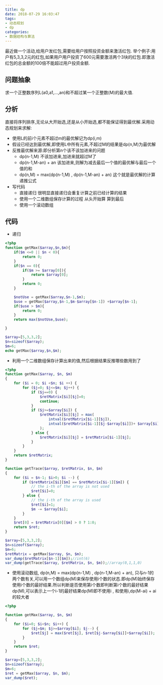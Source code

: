 ```yaml
---
title: dp
date: 2018-07-29 16:03:47
tags:
- 动态规划
- dp
categories:
- 数据结构与算法
---
```


最近做一个活动,给用户发红包,需要给用户按照投资金额来激活红包.
举个例子:用户有5,3,3,2元的红包,如果用户用户投资了600元需要激活两个3块的红包.即激活红包的总金额的100倍不能超过用户投资金额.

<!-- more -->

## 问题抽象

求一个正整数序列L(a0,a1,...,an)和不超过某一个正整数(M)的最大值.

## 分析

直接将序列排序,无论从大开始选,还是从小开始选,都不能保证得到最优解.采用动态规划来求解:
- 使用L的前i个元素不超过m的最优解记为dp(i,m)
- 假设已经达到最优解,即使用L中所有元素,不超过M的结果是dp(n,M)为最优解
- 反推最优解来源:即分析第n个该不该加进来的问题
  - dp(n-1,M) 不该加进来,加进来就超过M了
  - dp(n-1,M-an) + an 该加进来,则解为减去最后一个值的最优解与最后一个值的和
  - dp(n,M) = max(dp(n-1,M) , dp(n-1,M-an) + an) 这个就是最优解的计算递推公式
- 写代码
  - 直接递归 很明显直接递归会重复计算之前已经计算的结果
  - 使用一个二维数组保存计算的过程 从头开始算 算到最后 
  - 使用一个滚动数组

## 代码

- 递归

```php
<?php
function getMax($array,$n,$m){
    if($m <=0 || $n < 0){
        return 0;
    }
    if($n == 0){
        if($m >= $array[0]){
            return $array[0];
        }
        return 0;
    } 

    $notUse = getMax($array,$n-1,$m);
    $use = getMax($array,$n-1,$m-$array[$n-1]) +$array[$n-1];
    if($use > $m){
        return 0;
    }
    return max($notUse,$use);

}

$array=[5,3,3,2];
$n=sizeof($array);
$m=6;
echo getMax($array,$n,$m);
```

- 利用一个二维数组保存计算出来的值,然后根据结果反推哪些数用到了

```php
<?php
function getMax($array, $n, $m)
{
    for ($i = 0; $i <$n; $i ++) {
        for ($j=0; $j<=$m; $j++) {
            if ($j==0) {
                $retMatrix[$i][$j]=0;
                continue;
            }
            if ($j>=$array[$i]) {
                $retMatrix[$i][$j] = max(
                    intval($retMatrix[$i-1][$j]),
                    intval($retMatrix[$i-1][$j-$array[$i]])+ $array[$i]
                );
            } else {
                $retMatrix[$i][$j] = $retMatrix[$i-1][$j];
            }
        }
    }
    return $retMatrix;
}

function getTrace($array, $retMatrix, $n, $m)
{
    for ($i = $n-1; $i>0; $i --) {
        if ($retMatrix[$i][$m] == $retMatrix[$i-1][$m]) {
            // the i-th of the array is not used
            $ret[$i]=0;
        } else {
            // the i-th of the array is used
            $ret[$i]=1;
            $m -= $array[$i];
        }
    }
    $ret[0] = $retMatrix[0][$m] > 0 ? 1:0;
    return $ret;
}

$array=[5,3,3,2];
$n=sizeof($array);
$m=6;
$retMatrix = getMax($array, $n, $m);
var_dump($retMatrix[$n-1][$m]);//int(6)
var_dump(getTrace($array, $retMatrix, $n, $m));//array(0,1,1,0)
```

- 使用滚动数组, dp(n,M) = max(dp(n-1,M) , dp(n-1,M-an) + an), 只与n-1的两个数有关,可以用一个数组dp(M)来保存使用i个数的状态.即dp(M)始终保存使用i个数的最好结果.所以判断是否使用第i个数即判断第i个数的最好结果dp(M),可以表示上一个i-1的最好结果dp(M)即不使用i , 和使用i,dp(M-ai) + ai的较大者

```php
<?php

function getMax($array, $n, $m)
{
    for ($i=0; $i<$n; $i++) {
        for ($j=$m; $j>=$array[$i]; $j--) {
            $ret[$j] = max($ret[$j], $ret[$j-$array[$i]]+$array[$i]);
        }
    }
    return $ret;
}

$array=[5,3,3,2];
$n=sizeof($array);
$m=6;
$ret = getMax($array, $n, $m);
var_dump($ret);
```
 
